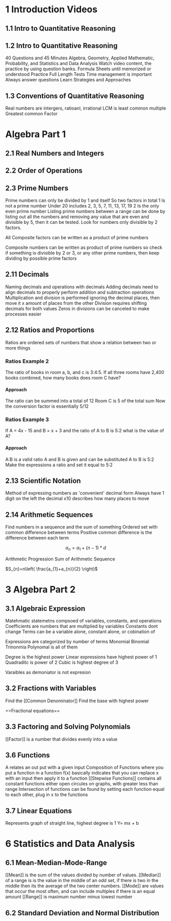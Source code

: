# 1 Introduction Videos

## 1.1 Intro to Quantitative Reasoning

## 1.2 Intro to Quantitative Reasoning

40 Questions and 45 Minutes
Algebra, Geometry, Applied Mathematic, Probability, and Statistics and Data Analysis
Watch video content, the practice by using question banks.
Formula Sheets until memorized or understood
Practice Full Length Tests
Time management is important
Always answer questions
Learn Strategies and Approaches

## 1.3 Conventions of Quantitative Reasoning

Real numbers are intergers, ratioanl, irrational
LCM is least common multiple
Greatest common Factor

# Algebra Part 1

## 2.1 Real Numbers and Integers

## 2.2 Order of Operations

## 2.3 Prime Numbers

Prime numbers can only be divided by 1 and itself
So two factors in total
1 Is not a prime number
Under 20 includes 2, 3, 5, 7, 11, 13, 17, 19
2 Is the only even prime number
Listing prime numbers between a range can be done by listing out all the numbers and removing any value that are even and divisible by 5, then it can be tested. Look for numbers only divisible by 2 factors.

All Composite factors can be written as a product of prime numbers

Composite numbers can be written as product of prime numbers
so check if something is divisible by 2 or 3, or any other prime numbers, then keep dividing by possible prime factors

## 2.11 Decimals

Naming decimals and operations with decimals
Adding decimals need to align decimals to properly perform addition and subtraction operations
Multiplication and division is performed ignoring the decimal places, then move it x amount of places from the other
Division requires shifting decimals for both values
Zeros in divisions can be canceled to make processes easier

## 2.12 Ratios and Proportions

Ratios are ordered sets of numbers that show a relation between two or more things

### Ratios Example 2

The ratio of books in room a, b, and c is 3:4:5. If all three rooms have 2,400 books combined, how many books does room C have?

#### Approach

The ratio can be summed into a total of 12
Room C is 5 of the total sum
Now the conversion factor is essentially 5/12

### Ratios Example 3

If A = 4x - 15 and B = x + 3 and the ratio of A to B is 5:2 what is the value of A?

#### Approach

A:B is a valid ratio
A and B is given and can be substituted
A to B is 5:2
Make the expressions a ratio and set it equal to 5:2

## 2.13 Scientific Notation

Method of expressing numbers as 'convenient' decimal form
Always have 1 digit on the left the decimal
x10 describes how many places to move

## 2.14 Arithmetic Sequences

Find numbers in a sequence and the sum of something
Ordered set with common difference between terms
Positive common difference is the difference between each term

$$a_{n}=a_{1}+(n-1)*d$$

Arithmetic Progression
Sum of Arithmetic Sequence

$S_{n}=n\left( \frac{a_{1}+a_{n}}{2} \right)$

# 3 Algebra Part 2

## 3.1 Algebraic Expression

Matehmatic statemetns compsoed of variables, constants, and operations
Coefficients are numbers that are multiplied by variables
Constants dont change
Terms can be a variable alone, constant alone, or cobination of 

Expressions are categorized by number of terms
Monomial
Binomial
Trinonmia
Polynomal is all of them

Degree is the highest power
Linear expressions have highest power of 1
Quadraditc is power of 2
Cubic is highest degree of 3

Varaibles as demoniator is not expresion

## 3.2 Fractions with Variables

Find the [[Common Denominator]]
Find the base with highest power

==Fractional equations==

## 3.3 Factoring and Solving Polynomials 

[[Factor]] is a number that divides evenly into a value

## 3.6 Functions

A relates an out put with a given input
Composition of Functions where you put a function in a function
f(x) basically indicates that you can replace x with an input then apply it to a function
[[Stepwise Functions]] contains all constant functions
either open circules on graphs, with greater less than range
 Intersection of functions can be found by setting each function equal to each other, plug in x to the functions

## 3.7 Linear Equations

Represents graph of straight line, highest degree is 1
Y= mx + b

# 6 Statistics and Data Analysis

## 6.1 Mean-Median-Mode-Range

[[Mean]] is the sum of the values divided by number of values.
[[Median]] of a range is is the value in the middle of an odd set, if there is two in the middle then its the average of the two center numbers.
[[Mode]] are values that occur the most often, and can include multiples if there is an equal amount
[[Range]] is maximum number minus lowest number

## 6.2 Standard Deviation and Normal Distribution


